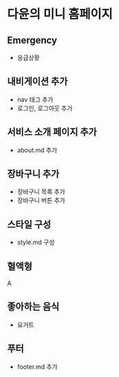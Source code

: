 # 다윤의 미니 홈페이지

## Emergency

- 응급상황

## 내비게이션 추가

- nav 태그 추가
- 로그인, 로그아웃 추가

## 서비스 소개 페이지 추가

- about.md 추가

## 장바구니 추가

- 장바구니 목록 추가
- 장바구니 버튼 추가

## 스타일 구성

- style.md 구성

## 혈액형

A

## 좋아하는 음식

- 요거트

## 푸터

- footer.md 추가
